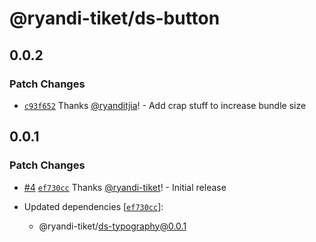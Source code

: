 # @ryandi-tiket/ds-button

## 0.0.2

### Patch Changes

- [`c93f652`](https://github.com/ryandi-tiket/debug-chunking/commit/c93f65229fc55f57ad67fe829bcbcf5373996034) Thanks [@ryanditjia](https://github.com/ryanditjia)! - Add crap stuff to increase bundle size

## 0.0.1

### Patch Changes

- [#4](https://github.com/ryandi-tiket/debug-chunking/pull/4) [`ef730cc`](https://github.com/ryandi-tiket/debug-chunking/commit/ef730ccd59f9899a739a8fff181e542dd442ea4c) Thanks [@ryandi-tiket](https://github.com/ryandi-tiket)! - Initial release

- Updated dependencies [[`ef730cc`](https://github.com/ryandi-tiket/debug-chunking/commit/ef730ccd59f9899a739a8fff181e542dd442ea4c)]:
  - @ryandi-tiket/ds-typography@0.0.1
